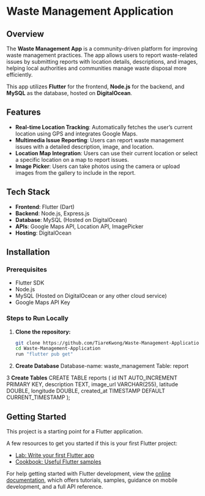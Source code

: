 # Waste Management Application

## Overview
The **Waste Management App** is a community-driven platform for improving waste management practices. The app allows users to report waste-related issues by submitting reports with location details, descriptions, and images, helping local authorities and communities manage waste disposal more efficiently.

This app utilizes **Flutter** for the frontend, **Node.js** for the backend, and **MySQL** as the database, hosted on **DigitalOcean**.

## Features
- **Real-time Location Tracking**: Automatically fetches the user’s current location using GPS and integrates Google Maps.
- **Multimedia Issue Reporting**: Users can report waste management issues with a detailed description, image, and location.
- **Location Map Integration**: Users can use their current location or select a specific location on a map to report issues.
- **Image Picker**: Users can take photos using the camera or upload images from the gallery to include in the report.

## Tech Stack
- **Frontend**: Flutter (Dart)
- **Backend**: Node.js, Express.js
- **Database**: MySQL (Hosted on DigitalOcean)
- **APIs**: Google Maps API, Location API, ImagePicker
- **Hosting**: DigitalOcean

## Installation

### Prerequisites
- Flutter SDK
- Node.js
- MySQL (Hosted on DigitalOcean or any other cloud service)
- Google Maps API Key

### Steps to Run Locally

1. **Clone the repository:**
   ```bash
   git clone https://github.com/TiareKwong/Waste-Management-Application.git
   cd Waste-Management-Application
   run "flutter pub get"

2. **Create Database**
   Database-name: waste_management
   Table: report

3 **Create Tables**
CREATE TABLE reports (
  id INT AUTO_INCREMENT PRIMARY KEY,
  description TEXT,
  image_url VARCHAR(255),
  latitude DOUBLE,
  longitude DOUBLE,
  created_at TIMESTAMP DEFAULT CURRENT_TIMESTAMP
);


## Getting Started

This project is a starting point for a Flutter application.

A few resources to get you started if this is your first Flutter project:

- [Lab: Write your first Flutter app](https://docs.flutter.dev/get-started/codelab)
- [Cookbook: Useful Flutter samples](https://docs.flutter.dev/cookbook)

For help getting started with Flutter development, view the
[online documentation](https://docs.flutter.dev/), which offers tutorials,
samples, guidance on mobile development, and a full API reference.
